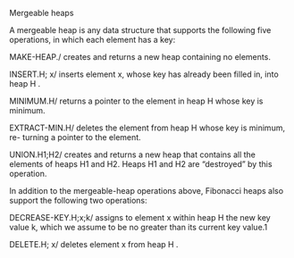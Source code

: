 Mergeable heaps

A mergeable heap is any data structure that supports the following five operations, in which each element has a key:

MAKE-HEAP./ creates and returns a new heap containing no elements.

INSERT.H; x/ inserts element x, whose key has already been filled in, into heap H .

MINIMUM.H/ returns a pointer to the element in heap H whose key is minimum.

EXTRACT-MIN.H/ deletes the element from heap H whose key is minimum, re- turning a pointer to the element.

UNION.H1;H2/ creates and returns a new heap that contains all the elements of heaps H1 and H2. Heaps H1 and H2 are “destroyed” by this operation.

In addition to the mergeable-heap operations above, Fibonacci heaps also support the following two operations:

DECREASE-KEY.H;x;k/ assigns to element x within heap H the new key value k, which we assume to be no greater than its current key value.1

DELETE.H; x/ deletes element x from heap H .
